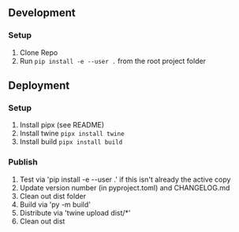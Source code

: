 ## Development
### Setup
1. Clone Repo
2. Run ```pip install -e --user .``` from the root project folder


## Deployment
### Setup
1. Install pipx (see README)
2. Install twine ```pipx install twine```
3. Install build ```pipx install build```

### Publish
1. Test via 'pip install -e --user .' if this isn't already the active copy
2. Update version number (in pyproject.toml) and CHANGELOG.md
2. Clean out dist folder
3. Build via 'py -m build'
4. Distribute via 'twine upload dist/*'
5. Clean out dist